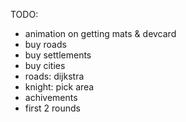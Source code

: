 TODO:

-   animation on getting mats & devcard
-   buy roads
-   buy settlements
-   buy cities
-   roads: dijkstra
-   knight: pick area
-   achivements
-   first 2 rounds
